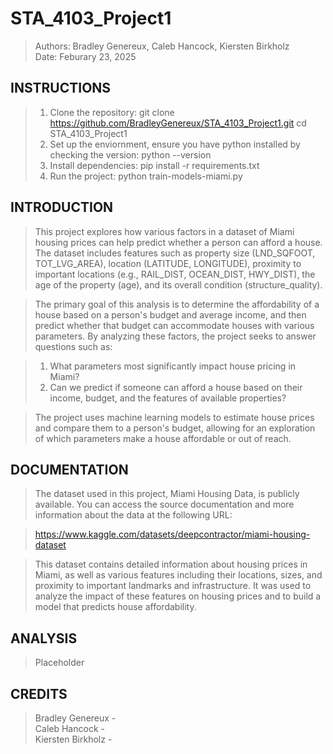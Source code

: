 # STA_4103_Project1
> Authors: Bradley Genereux, Caleb Hancock, Kiersten Birkholz  
> Date: Feburary 23, 2025

## **INSTRUCTIONS** ##
> 1) Clone the repository:
>    git clone https://github.com/BradleyGenereux/STA_4103_Project1.git
>    cd STA_4103_Project1
> 2) Set up the enviornment, ensure you have python installed by checking the version:
>    python --version
> 3) Install dependencies:
>    pip install -r requirements.txt
> 4) Run the project:
>    python train-models-miami.py

## **INTRODUCTION** ##
> This project explores how various factors in a dataset of Miami housing prices can help predict whether a person can afford a house. The dataset includes features such as property size (LND_SQFOOT, TOT_LVG_AREA), location (LATITUDE, LONGITUDE), proximity to important locations (e.g., RAIL_DIST, OCEAN_DIST, HWY_DIST), the age of the property (age), and its overall condition (structure_quality).

> The primary goal of this analysis is to determine the affordability of a house based on a person's budget and average income, and then predict whether that budget can accommodate houses with various parameters. By analyzing these factors, the project seeks to answer questions such as:

> 1) What parameters most significantly impact house pricing in Miami?
> 2) Can we predict if someone can afford a house based on their income, budget, and the features of available properties?

> The project uses machine learning models to estimate house prices and compare them to a person's budget, allowing for an exploration of which parameters make a house affordable or out of reach.

## **DOCUMENTATION** ##
> The dataset used in this project, Miami Housing Data, is publicly available. You can access the source documentation and more information about the data at the following URL:

> https://www.kaggle.com/datasets/deepcontractor/miami-housing-dataset

> This dataset contains detailed information about housing prices in Miami, as well as various features including their locations, sizes, and proximity to important landmarks and infrastructure. It was used to analyze the impact of these features on housing prices and to build a model that predicts house affordability.

## **ANALYSIS** ##
> Placeholder

## **CREDITS** ##
> Bradley Genereux -  
> Caleb Hancock -  
> Kiersten Birkholz -  
